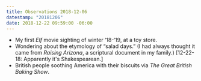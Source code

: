 ```yaml
---
title: Observations 2018-12-06
datestamp: "20181206"
date: 2018-12-22 09:59:00 -06:00
---
```


- My first *Elf* movie sighting of winter ‘18-‘19, at a toy store.
- Wondering about the etymology of “salad days.” (I had always thought it came from *Raising Arizona*, a scriptural document in my family.) [12-22-18: Apparently it's Shakespearean.]
- British people soothing America with their biscuits via *The Great British Baking Show*.
